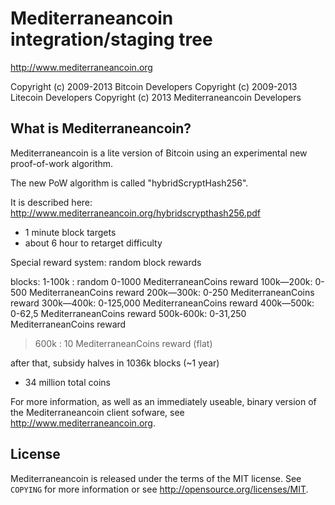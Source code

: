 Mediterraneancoin integration/staging tree
================================

http://www.mediterraneancoin.org

Copyright (c) 2009-2013 Bitcoin Developers
Copyright (c) 2009-2013 Litecoin Developers
Copyright (c) 2013 Mediterraneancoin Developers

What is Mediterraneancoin?
----------------

Mediterraneancoin is a lite version of Bitcoin using an experimental new proof-of-work algorithm.

The new PoW algorithm is called "hybridScryptHash256".

It is described here: http://www.mediterraneancoin.org/hybridscrypthash256.pdf


 - 1 minute block targets
 - about 6 hour to retarget difficulty

Special reward system: random block rewards

blocks:
1-100k   : random 0-1000 MediterraneanCoins reward
100k—200k: 0-500 MediterraneanCoins reward
200k—300k: 0-250 MediterraneanCoins reward
300k—400k: 0-125,000 MediterraneanCoins reward
400k—500k: 0-62,5 MediterraneanCoins reward
500k-600k: 0-31,250 MediterraneanCoins reward
> 600k : 10 MediterraneanCoins reward (flat)

after that, subsidy halves in 1036k blocks (~1 year)

 - 34 million total coins
 

For more information, as well as an immediately useable, binary version of
the Mediterraneancoin client sofware, see http://www.mediterraneancoin.org.

License
-------

Mediterraneancoin is released under the terms of the MIT license. See `COPYING` for more
information or see http://opensource.org/licenses/MIT.



